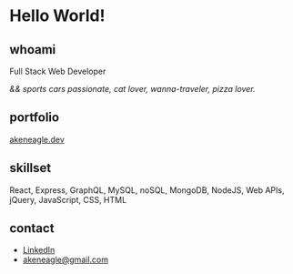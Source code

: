 # Hello World!

## whoami

Full Stack Web Developer

*&& sports cars passionate, cat lover, wanna-traveler, pizza lover.*

## portfolio

[akeneagle.dev](https://akeneagle.dev)

## skillset

React, Express, GraphQL, MySQL, noSQL, MongoDB, NodeJS, Web APIs, jQuery, JavaScript, CSS, HTML

## contact

- [LinkedIn](https://www.linkedin.com/in/harman-singh-7a749b159/)
- [akeneagle@gmail.com](mailto:akeneagle@gmail.com)
